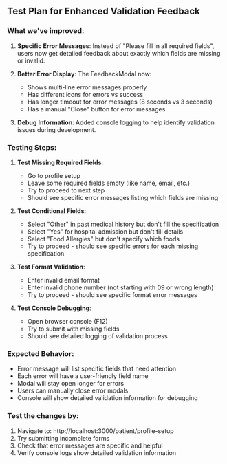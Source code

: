 ## Test Plan for Enhanced Validation Feedback

### What we've improved:

1. **Specific Error Messages**: Instead of "Please fill in all required fields", users now get detailed feedback about exactly which fields are missing or invalid.

2. **Better Error Display**: The FeedbackModal now:
   - Shows multi-line error messages properly
   - Has different icons for errors vs success
   - Has longer timeout for error messages (8 seconds vs 3 seconds)
   - Has a manual "Close" button for error messages

3. **Debug Information**: Added console logging to help identify validation issues during development.

### Testing Steps:

1. **Test Missing Required Fields**:
   - Go to profile setup
   - Leave some required fields empty (like name, email, etc.)
   - Try to proceed to next step
   - Should see specific error messages listing which fields are missing

2. **Test Conditional Fields**:
   - Select "Other" in past medical history but don't fill the specification
   - Select "Yes" for hospital admission but don't fill details
   - Select "Food Allergies" but don't specify which foods
   - Try to proceed - should see specific errors for each missing specification

3. **Test Format Validation**:
   - Enter invalid email format
   - Enter invalid phone number (not starting with 09 or wrong length)
   - Try to proceed - should see specific format error messages

4. **Test Console Debugging**:
   - Open browser console (F12)
   - Try to submit with missing fields
   - Should see detailed logging of validation process

### Expected Behavior:

- Error message will list specific fields that need attention
- Each error will have a user-friendly field name
- Modal will stay open longer for errors
- Users can manually close error modals
- Console will show detailed validation information for debugging

### Test the changes by:
1. Navigate to: http://localhost:3000/patient/profile-setup
2. Try submitting incomplete forms
3. Check that error messages are specific and helpful
4. Verify console logs show detailed validation information
